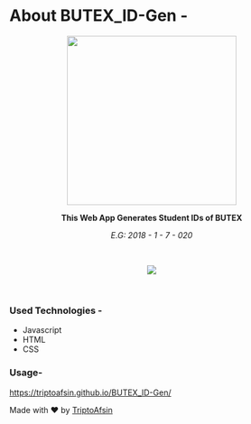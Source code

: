 # About BUTEX_ID-Gen - 

<p align="center"><img src="https://upload.wikimedia.org/wikipedia/commons/c/c8/BUTex_LOGO.png" height="300px" width="300px"></p>

<p align="center"><b>This Web App Generates Student IDs of BUTEX</b></p>
<p align="center"><i>E.G: 2018 - 1 - 7 - 020</i></p>

<br>

<p = align="center"><img src="https://i.imgur.com/FkleaNC.png"></p>

<br>
<h3>Used Technologies - </h3>
<ul>
<li>Javascript</li>
<li>HTML</li>
<li>CSS</li>
</ul>

<h3>Usage-</h3>

https://triptoafsin.github.io/BUTEX_ID-Gen/ 
<br>

<p>Made with ❤ by <a href="https://www.facebook.com/Tripto.Afsin">TriptoAfsin</a></p>




